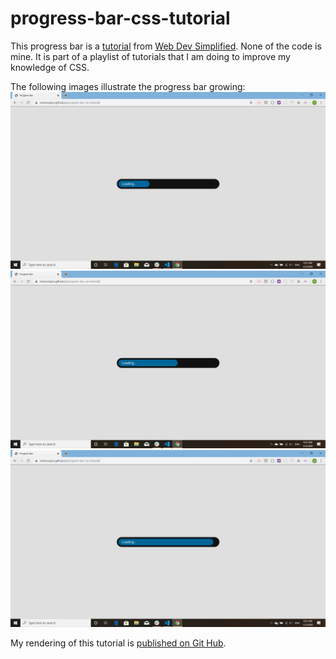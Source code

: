 # progress-bar-css-tutorial

This progress bar is a [tutorial](https://www.youtube.com/watch?v=basf1lH1H-E&list=PLZlA0Gpn_vH8mpXIUHjWoMAAgoCEinL0R&index=4&t=0s) from [Web Dev Simplified](https://www.youtube.com/channel/UCFbNIlppjAuEX4znoulh0Cw). None of the code is mine. It is part of a playlist of tutorials that I am doing to improve my knowledge of CSS.

The following images illustrate the progress bar growing:
![1growing](assets/images/1growing.png)
![2growing](assets/images/2growing.png)
![3growing](assets/images/3growing.png)

My rendering of this tutorial is [published on Git Hub](https://martucazpo.github.io/progress-bar-css-tutorial/).
